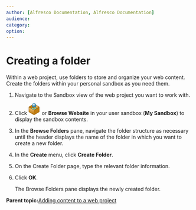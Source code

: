 ```yaml
---
author: [Alfresco Documentation, Alfresco Documentation]
audience: 
category: 
option: 
---
```


# Creating a folder

Within a web project, use folders to store and organize your web content. Create the folders within your personal sandbox as you need them.

1.  Navigate to the Sandbox view of the web project you want to work with.

2.  Click ![Browse Website](../images/im-browsewebsite.png) or **Browse Website** in your user sandbox \(**My Sandbox**\) to display the sandbox contents.

3.  In the **Browse Folders** pane, navigate the folder structure as necessary until the header displays the name of the folder in which you want to create a new folder.

4.  In the **Create** menu, click **Create Folder**.

5.  On the Create Folder page, type the relevant folder information.

6.  Click **OK**.

    The Browse Folders pane displays the newly created folder.


**Parent topic:**[Adding content to a web project](../concepts/cuh-wcm-content-add.md)

